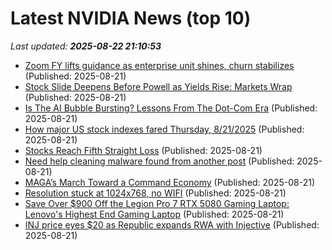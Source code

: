 # Latest NVIDIA News (top 10)
_Last updated: **2025-08-22 21:10:53**_

- [Zoom FY lifts guidance as enterprise unit shines, churn stabilizes](https://finance.yahoo.com/news/zoom-fy-lifts-guidance-enterprise-210933057.html) (Published: 2025-08-21)
- [Stock Slide Deepens Before Powell as Yields Rise: Markets Wrap](https://financialpost.com/pmn/business-pmn/stock-slide-deepens-before-powell-as-yields-rise-markets-wrap) (Published: 2025-08-21)
- [Is The AI Bubble Bursting? Lessons From The Dot-Com Era](https://www.forbes.com/sites/paulocarvao/2025/08/21/is-the-ai-bubble-bursting-lessons-from-the-dot-com-era/) (Published: 2025-08-21)
- [How major US stock indexes fared Thursday, 8/21/2025](https://abcnews.go.com/Business/wireStory/major-us-stock-indexes-fared-thursday-8212025-124860873) (Published: 2025-08-21)
- [Stocks Reach Fifth Straight Loss](https://www.newser.com/story/373931/stocks-reach-fifth-straight-loss.html) (Published: 2025-08-21)
- [Need help cleaning malware found from another post](https://www.bleepingcomputer.com/forums/t/810247/need-help-cleaning-malware-found-from-another-post/) (Published: 2025-08-21)
- [MAGA’s March Toward a Command Economy](https://insights.som.yale.edu/insights/magas-march-toward-command-economy) (Published: 2025-08-21)
- [Resolution stuck at 1024x768, no WIFI](https://askubuntu.com/questions/1554823/resolution-stuck-at-1024x768-no-wifi) (Published: 2025-08-21)
- [Save Over $900 Off the Legion Pro 7 RTX 5080 Gaming Laptop: Lenovo's Highest End Gaming Laptop](https://www.ign.com/articles/lenovo-legion-pro-rtx-5080-gaming-laptop-deal-intel-gamer-days-sale) (Published: 2025-08-21)
- [INJ price eyes $20 as Republic expands RWA with Injective](https://coinjournal.net/news/inj-price-eyes-20-as-republic-expands-rwa-with-injective/) (Published: 2025-08-21)
